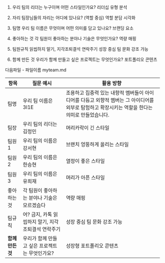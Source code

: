  
1. 우리 팀의 리더는 누구이며 어떤 스타일인가요?   리더십 유형 분석

2. 자리   팀장님들의 자리는 어디에 있나요? (역할 중심)   역할 분담 시각화

3. 팀명   우리 팀 이름은 무엇이며 어떤 의미를 담고 있나요?   브랜딩 요소

4. 좋아하는 것   각 팀원이 좋아하는 분야나 기술은 무엇인가요?   역량 매핑

5. 팀원규칙   읽씹하지 말기, 지각조퇴결석 연락주기   성장 중심 팀 문화 강조 가능

6. 함께 만든 것   우리가 함께 만들고 싶은 프로젝트는 무엇인가요?   포트폴리오 콘텐츠
 

다음파일  - 파일이름 myteam.md

| 항목 | 질문 예시 | 활용 방향 |
|------|-----------|------------|
| 팀명  | 우리 팀 이름은 3I1E | 조용하고 집중력 있는 내향적 멤버들이 아이디어를 다듬고 외향적 멤버는 그 아이디어를 외부로 탐험하고 확장시키는 역할을 한다는 의미로 만들었습니다.|
| 팀장  | 우리 팀의 리더는 김정민 | 머리카락이 긴 스타일 |
| 팀원1 | 우리 팀의 이름은 강서현 | 브랜치 엉뚱하게 올리는 스타일 |
| 팀원2 | 우리 팀의 이름은 한승현 | 열정이 좋은 스타일 |
| 팀원3 | 우리 팀의 이름은 유희재 | 머리가 아픈 스타일 |
| 좋아하는 것 | 각 팀원이 좋아하는 분야나 기술은 모르겠슴다 | 역량 매핑 |
| 팀규칙 | 어? 금지, 카톡 읽씹하지 말기, 지각조퇴결석 연락주기| 성장 중심 팀 문화 강조 가능 |
| **함께 만든 것** | 우리가 함께 만들고 싶은 프로젝트는 무엇인가요? | 성장형 포트폴리오 콘텐츠 |    
 

